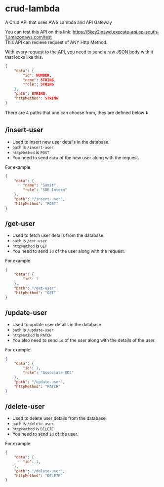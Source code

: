# crud-lambda
A Crud API that uses AWS Lambda and API Gateway

You can test this API on this link: https://5key2inswd.execute-api.ap-south-1.amazonaws.com/test <br>
This API can recieve request of ANY Http Method.

With every request to the API, you need to send a raw JSON body with it that looks like this.
```JSON
{
    "data": {
        "id": NUMBER,
        "name": STRING,
        "role": STRING
    },
    "path": STRING,
    "httpMethod": STRING
}
```

There are 4 paths that one can choose from, they are defined below ⬇️

## /insert-user
- Used to insert new user details in the database.
- ```path``` is ```/insert-user```
- ```httpMethod``` is ```POST```
- You need to send ```data``` of the new user along with the request.

For example:
```JSON
{
    "data": {
        "name": "Samit",
        "role": "SDE Intern"
    },
    "path": "/insert-user",
    "httpMethod": "POST"
}
```

## /get-user
- Used to fetch user details from the database.
- ```path``` is ```/get-user```
- ```httpMethod``` is ```GET```
- You need to send ```id``` of the user along with the request.

For example:
```JSON
{
    "data": {
        "id": 1
    },
    "path": "/get-user",
    "httpMethod": "GET"
}
```

## /update-user
- Used to update user details in the database.
- ```path``` is ```/update-user```
- ```httpMethod``` is ```PATCH```
- You also need to send ```id``` of the user along with the details of the user.

For example:
```JSON
{
    "data": {
        "id": 1,
        "role": "Associate SDE"
    },
    "path": "/update-user",
    "httpMethod": "PATCH"
}
```

## /delete-user
- Used to delete user details from the database.
- ```path``` is ```/delete-user```
- ```httpMethod``` is ```DELETE```
- You need to send ```id``` of the user.

For example:
```JSON
{
    "data": {
        "id": 1,
    },
    "path": "/delete-user",
    "httpMethod": "DELETE"
}
```
